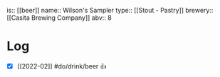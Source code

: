 is:: [[beer]]
name:: Wilson's Sampler
type:: [[Stout - Pastry]]
brewery:: [[Casita Brewing Company]]
abv:: 8

# Log
- [x] [[2022-02]] #do/drink/beer 👍
